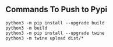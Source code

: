 ## Commands To Push to Pypi

```
python3 -m pip install --upgrade build
python3 -m build
python3 -m pip install --upgrade twine
python3 -m twine upload dist/*
```
